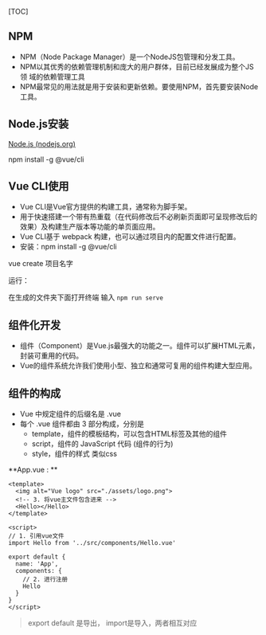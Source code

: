 [TOC]

## NPM

- NPM（Node Package Manager）是一个NodeJS包管理和分发工具。 
- NPM以其优秀的依赖管理机制和庞大的用户群体，目前已经发展成为整个JS领 域的依赖管理工具
- NPM最常见的用法就是用于安装和更新依赖。要使用NPM，首先要安装Node 工具。

## Node.js安装

[Node.js (nodejs.org)](https://nodejs.org/zh-cn)

npm install -g @vue/cli

## Vue CLI使用

- Vue CLI是Vue官方提供的构建工具，通常称为脚手架。
- 用于快速搭建一个带有热重载（在代码修改后不必刷新页面即可呈现修改后的 效果）及构建生产版本等功能的单页面应用。
- Vue CLI基于 webpack 构建，也可以通过项目内的配置文件进行配置。
- 安装：npm install -g @vue/cli

vue create 项目名字



运行：

在生成的文件夹下面打开终端 输入 `npm run serve`



## 组件化开发 

- 组件（Component）是Vue.js最强大的功能之一。组件可以扩展HTML元素， 封装可重用的代码。 
- Vue的组件系统允许我们使用小型、独立和通常可复用的组件构建大型应用。



## 组件的构成 

- Vue 中规定组件的后缀名是 .vue 
- 每个 .vue 组件都由 3 部分构成，分别是 
  - template，组件的模板结构，可以包含HTML标签及其他的组件 
  - script，组件的 JavaScript 代码 (组件的行为)
  - style，组件的样式 类似css

**App.vue : ** 

```
<template>
  <img alt="Vue logo" src="./assets/logo.png">
  <!-- 3. 将vue主文件包含进来 -->
  <Hello></Hello>
</template>

<script>
// 1. 引用vue文件
import Hello from '../src/components/Hello.vue'

export default {
  name: 'App',
  components: {
    // 2. 进行注册
    Hello
  }
}
</script>
```

> export default 是导出，  import是导入，两者相互对应
